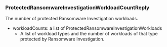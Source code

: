 ### ProtectedRansomwareInvestigationWorkloadCountReply
The number of protected Ransomware Investigation workloads.

- workloadCounts: a list of ProtectedRansomwareInvestigationWorkloads
  - A list of workload types and the number of workloads of that type
 protected by Ransomware Investigation.
